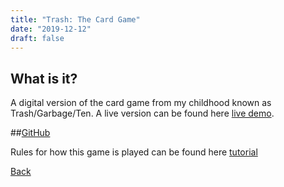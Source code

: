 ```yaml
---
title: "Trash: The Card Game"
date: "2019-12-12"
draft: false
---
```


## What is it?
A digital version of the card game from my childhood known as Trash/Garbage/Ten. A live version can be found here [live demo](https://determined-tereshkova-7bd2dd.netlify.com/).

##[GitHub](https://github.com/habraham2023/Trash-The-Card-Game)

Rules for how this game is played can be found here [tutorial](https://www.pagat.com/patience/trash.html)

[Back](/projects)

